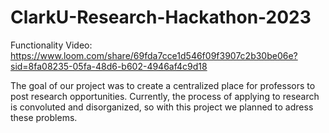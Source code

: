 # ClarkU-Research-Hackathon-2023

Functionality Video: 
https://www.loom.com/share/69fda7cce1d546f09f3907c2b30be06e?sid=8fa08235-05fa-48d6-b602-4946af4c9d18

The goal of our project was to create a centralized place for professors to post research opportunities. Currently, the process of applying to research is convoluted and disorganized, so with this project we planned to adress these problems.

